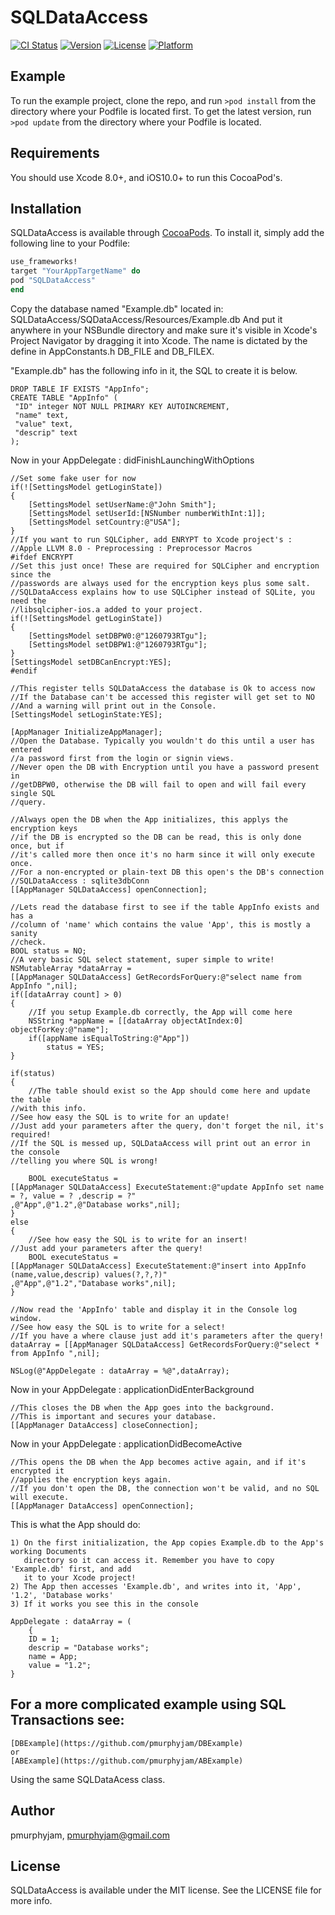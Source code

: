 # SQLDataAccess

[![CI Status](http://img.shields.io/travis/pmurphyjam/SQLDataAccess.svg?style=flat)](https://travis-ci.org/pmurphyjam/SQLDataAccess)
[![Version](https://img.shields.io/cocoapods/v/SQLDataAccess.svg?style=flat)](http://cocoapods.org/pods/SQLDataAccess)
[![License](https://img.shields.io/cocoapods/l/SQLDataAccess.svg?style=flat)](http://cocoapods.org/pods/SQLDataAccess)
[![Platform](https://img.shields.io/cocoapods/p/SQLDataAccess.svg?style=flat)](http://cocoapods.org/pods/SQLDataAccess)

## Example

To run the example project, clone the repo, and run `>pod install` from the directory where your Podfile is located first.
To get the latest version, run `>pod update` from the directory where your Podfile is located.

## Requirements

You should use Xcode 8.0+, and iOS10.0+ to run this CocoaPod's.

## Installation

SQLDataAccess is available through [CocoaPods](http://cocoapods.org). To install
it, simply add the following line to your Podfile:

```ruby
use_frameworks!
target "YourAppTargetName" do
pod "SQLDataAccess"
end
```
Copy the database named "Example.db" located in:
SQLDataAccess/SQDataAccess/Resources/Example.db
And put it anywhere in your NSBundle directory and make sure it's visible
in Xcode's Project Navigator by dragging it into Xcode. The name is dictated
by the define in AppConstants.h DB_FILE and DB_FILEX.

"Example.db" has the following info in it, the SQL to create it is below.

    DROP TABLE IF EXISTS "AppInfo";
    CREATE TABLE "AppInfo" (
	 "ID" integer NOT NULL PRIMARY KEY AUTOINCREMENT,
	 "name" text,
	 "value" text,
	 "descrip" text
    );
    
Now in your AppDelegate : didFinishLaunchingWithOptions 

    //Set some fake user for now
    if(![SettingsModel getLoginState])
    {
        [SettingsModel setUserName:@"John Smith"];
        [SettingsModel setUserId:[NSNumber numberWithInt:1]];
        [SettingsModel setCountry:@"USA"];
    }
    //If you want to run SQLCipher, add ENRYPT to Xcode project's :
    //Apple LLVM 8.0 - Preprocessing : Preprocessor Macros
    #ifdef ENCRYPT
    //Set this just once! These are required for SQLCipher and encryption since the
    //passwords are always used for the encryption keys plus some salt. 
    //SQLDataAccess explains how to use SQLCipher instead of SQLite, you need the 
    //libsqlcipher-ios.a added to your project.
    if(![SettingsModel getLoginState])
    {
        [SettingsModel setDBPW0:@"1260793RTgu"];
        [SettingsModel setDBPW1:@"1260793RTgu"];
    }
    [SettingsModel setDBCanEncrypt:YES];
    #endif
    
    //This register tells SQLDataAccess the database is Ok to access now
    //If the Database can't be accessed this register will get set to NO
    //And a warning will print out in the Console.
    [SettingsModel setLoginState:YES];
    
    [AppManager InitializeAppManager];
    //Open the Database. Typically you wouldn't do this until a user has entered
    //a password first from the login or signin views. 
    //Never open the DB with Encryption until you have a password present in 
    //getDBPW0, otherwise the DB will fail to open and will fail every single SQL
    //query.
    
    //Always open the DB when the App initializes, this applys the encryption keys
    //if the DB is encrypted so the DB can be read, this is only done once, but if 
    //it's called more then once it's no harm since it will only execute once.
    //For a non-encrypted or plain-text DB this open's the DB's connection 
    //SQLDataAccess : sqlite3dbConn
    [[AppManager SQLDataAccess] openConnection];
    
    //Lets read the database first to see if the table AppInfo exists and has a 
    //column of 'name' which contains the value 'App', this is mostly a sanity 
    //check.
    BOOL status = NO;
    //A very basic SQL select statement, super simple to write!
    NSMutableArray *dataArray = 
    [[AppManager SQLDataAccess] GetRecordsForQuery:@"select name from AppInfo ",nil];
    if([dataArray count] > 0)
    {
    	//If you setup Example.db correctly, the App will come here
        NSString *appName = [[dataArray objectAtIndex:0] objectForKey:@"name"];
        if([appName isEqualToString:@"App"])
            status = YES;
    }
    
    if(status)
    {
        //The table should exist so the App should come here and update the table
	//with this info.
	//See how easy the SQL is to write for an update! 
	//Just add your parameters after the query, don't forget the nil, it's required!
	//If the SQL is messed up, SQLDataAccess will print out an error in the console
	//telling you where SQL is wrong!
	
        BOOL executeStatus = 
	[[AppManager SQLDataAccess] ExecuteStatement:@"update AppInfo set name = ?, value = ? ,descrip = ?"
	,@"App",@"1.2",@"Database works",nil];
    }
    else
    {
    	//See how easy the SQL is to write for an insert! 
	//Just add your parameters after the query!
        BOOL executeStatus = 
	[[AppManager SQLDataAccess] ExecuteStatement:@"insert into AppInfo (name,value,descrip) values(?,?,?)"
	,@"App",@"1.2","Database works",nil];
    }
    
    //Now read the 'AppInfo' table and display it in the Console log window.
    //See how easy the SQL is to write for a select!
    //If you have a where clause just add it's parameters after the query!
    dataArray = [[AppManager SQLDataAccess] GetRecordsForQuery:@"select * from AppInfo ",nil];
    
    NSLog(@"AppDelegate : dataArray = %@",dataArray);
    
Now in your AppDelegate : applicationDidEnterBackground

    //This closes the DB when the App goes into the background. 
    //This is important and secures your database.
    [[AppManager DataAccess] closeConnection];
        
Now in your AppDelegate : applicationDidBecomeActive
	
    //This opens the DB when the App becomes active again, and if it's encrypted it 
    //applies the encryption keys again.
    //If you don't open the DB, the connection won't be valid, and no SQL will execute.
    [[AppManager DataAccess] openConnection];

This is what the App should do:

    1) On the first initialization, the App copies Example.db to the App's working Documents
       directory so it can access it. Remember you have to copy 'Example.db' first, and add 
       it to your Xcode project!
    2) The App then accesses 'Example.db', and writes into it, 'App', '1.2', 'Database works'
    3) If it works you see this in the console

    AppDelegate : dataArray = (
        {
        ID = 1;
        descrip = "Database works";
        name = App;
        value = "1.2";
    }
    
## For a more complicated example using SQL Transactions see:

    [DBExample](https://github.com/pmurphyjam/DBExample)
    or
    [ABExample](https://github.com/pmurphyjam/ABExample)

Using the same SQLDataAcess class.

## Author

pmurphyjam, pmurphyjam@gmail.com

## License

SQLDataAccess is available under the MIT license. See the LICENSE file for more info.
